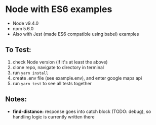 # Node with ES6 examples
- Node v9.4.0
- npm 5.6.0
- Also with Jest (made ES6 compatible using babel) examples

## To Test:
1. check Node version (if it's at least the above)
1. clone repo, navigate to directory in terminal
1. run ```yarn install```
1. create .env file (see example.env), and enter google maps api
1. run ```yarn test``` to see all tests together

## Notes:
- __find-distance:__ response goes into catch block (TODO: debug), so handling logic is currently written there
